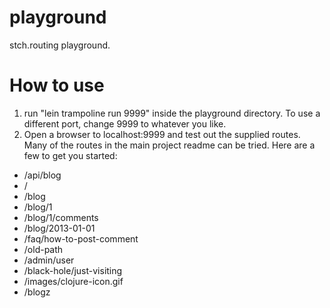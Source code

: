 # playground

stch.routing playground.

# How to use

1. run "lein trampoline run 9999" inside the playground directory.  To use a different port, change 9999 to whatever you like.
2. Open a browser to localhost:9999 and test out the supplied routes.  Many of the routes in the main project readme can be tried.  Here are a few to get you started:

* /api/blog
* /
* /blog
* /blog/1
* /blog/1/comments
* /blog/2013-01-01
* /faq/how-to-post-comment
* /old-path
* /admin/user
* /black-hole/just-visiting
* /images/clojure-icon.gif
* /blogz
